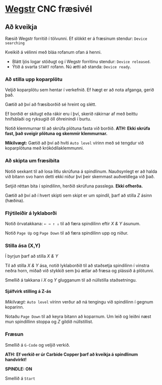 # [Wegstr](https://wegstr.com/) CNC fræsivél

## Að kveikja

Ræsið Wegstr forritið í tölvunni. Ef slökkt er á fræsinum stendur: `Device searching`

Kveikið á vélinni með bláa rofanum ofan á henni.

- Blátt ljós logar stöðugt og í Wegstr forritinu stendur: `Device released`.
- Ýtið á svarta `START` rofann. Nú ætti að standa: `Device ready`.

### Að stilla upp koparplötu

Veljið koparplötu sem hentar í verkefnið. Ef hægt er að nota afganga, gerið það.

Gætið að því að fræsiborðið sé hreint og slétt.

Ef borðið er skítugt eða rákir eru í því, skerið rákirnar af með beittu hnífsblaði og ryksugið öll óhreinindi í burtu. 

Notið klemmurnar til að skrúfa plötuna fasta við borðið. **ATH: Ekki skrúfa fast, það sveigir plötuna og skemmir klemmurnar.**

**Mikilvægt:** Gætið að því að hvíti `Auto level` vírinn með sé tengdur við koparplötuna með krókódílaklemmunni.

### Að skipta um fræsibita

Notið sexkant til að losa litlu skrúfuna á spindlinum. Nauðsynlegt er að halda við bitann svo hann detti ekki niður því þeir skemmast auðveldlega við það. 

Setjið réttan bita í spindilinn, herðið skrúfuna passlega. **Ekki ofherða.**

Gætið að því að í hvert skipti sem skipt er um spindil, þarf að stilla _Z_ ásinn (hæðina).

### Flýtileiðir á lyklaborði

Notið örvatakkana: `← → ↑ ↓` til að færa spindilinn eftir _X & Y_ ásunum. 

Notið `Page Up` og `Page Down` til að færa spindilinn upp og niður.

### Stilla ása (X,Y)

Í byrjun þarf að stilla _X & Y_

Til að stilla _X & Y_ ása, notið lyklaborðið til að staðsetja spindilinn í vinstra neðra horn, miðað við stykkið sem þú ætlar að fræsa og plássið á plötunni. 

Smellið á takkana í _X_ og _Y_ glugganum til að núllstilla staðsetningu. 

#### Sjálfvirk stilling á Z-ás

*Mikilvægt:* `Auto level` vírinn verður að ná tengingu við spindilinn í gegnum koparinn. 

Notaðu `Page Down` til að keyra bitann að koparnum. Um leið og leiðni næst mun spindillinn stoppa og _Z_ gildið núllstillist. 

### Fræsun

Smellið á `G-Code` og veljið verkið. 

**ATH: Ef verkið er úr Carbide Copper þarf að kveikja á spindlinum handvirkt!**

**SPINDLE: ON**

Smellið á `Start`